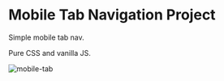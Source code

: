 # Mobile Tab Navigation Project

Simple mobile tab nav.

Pure CSS and vanilla JS.

![mobile-tab](mobile-tab.gif)